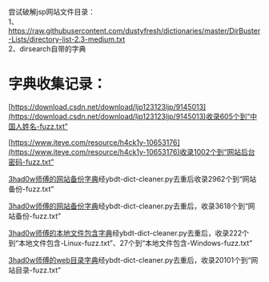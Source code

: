 尝试破解jsp网站文件目录：  
1、https://raw.githubusercontent.com/dustyfresh/dictionaries/master/DirBuster-Lists/directory-list-2.3-medium.txt  
2、dirsearch自带的字典

# 字典收集记录：
[https://download.csdn.net/download/ljp123123ljp/9145013](https://download.csdn.net/download/ljp123123ljp/9145013)收录605个到“中国人姓名-fuzz.txt”

[https://www.iteye.com/resource/h4ck1y-10653176](https://www.iteye.com/resource/h4ck1y-10653176)收录1002个到“网站后台密码-fuzz.txt”

[3had0w师傅的网站备份字典](https://github.com/3had0w/Fuzzing-Dicts/blob/master/%E5%B8%B8%E8%A7%81%E7%BD%91%E7%AB%99%E5%A4%87%E4%BB%BD%E6%96%87%E4%BB%B6%E5%AD%97%E5%85%B8%EF%BC%882954%EF%BC%89.txt)经ybdt-dict-cleaner.py去重后收录2962个到“网站备份-fuzz.txt”

[3had0w师傅的网站备份字典](https://github.com/3had0w/Fuzzing-Dicts/blob/master/%E5%85%B6%E5%AE%83%E4%B8%8D%E5%B8%B8%E7%94%A8%E5%A4%87%E4%BB%BD%E6%96%87%E4%BB%B6%E5%AD%97%E5%85%B8%EF%BC%88678%EF%BC%89.txt)经ybdt-dict-cleaner.py去重后，收录3618个到“网站备份-fuzz.txt”

[3had0w师傅的本地文件包含字典](https://github.com/3had0w/Fuzzing-Dicts/blob/master/LFI-Interesting-Files%EF%BC%88249%EF%BC%89.txt)经ybdt-dict-cleaner.py去重后，收录222个到“本地文件包含-Linux-fuzz.txt”、27个到“本地文件包含-Windows-fuzz.txt”

[3had0w师傅的web目录字典](https://github.com/3had0w/Fuzzing-Dicts/blob/master/%E9%AB%98%E6%95%88%E7%BD%91%E7%AB%99%E5%90%8E%E5%8F%B0%E7%9B%AE%E5%BD%95%E5%AD%97%E5%85%B8%EF%BC%8820101%EF%BC%89.txt)经ybdt-dict-cleaner.py去重后，收录20101个到“网站目录-fuzz.txt”
